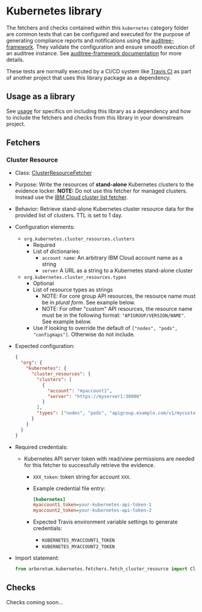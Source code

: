 # Kubernetes library

The fetchers and checks contained within this `kubernetes` category folder are
common tests that can be configured and executed for the purpose of generating
compliance reports and notifications using the [auditree-framework][].  They
validate the configuration and ensure smooth execution of an auditree instance.
See [auditree-framework documentation][] for more details.

These tests are normally executed by a CI/CD system like
[Travis CI](https://travis-ci.com/) as part of another project that uses this
library package as a dependency.

## Usage as a library

See [usage][] for specifics on including this library as a dependency and how
to include the fetchers and checks from this library in your downstream project.

## Fetchers

### Cluster Resource

* Class: [ClusterResourceFetcher][fetch-cluster-resource]
* Purpose: Write the resources of **stand-alone** Kubernetes clusters to the
evidence locker.  **NOTE:** Do not use this fetcher for managed clusters.
Instead use the [IBM Cloud cluster list fetcher][ibm-cloud-cluster-list-fetcher].
* Behavior: Retrieve stand-alone Kubernetes cluster resource data for the provided
list of clusters.  TTL is set to 1 day.
* Configuration elements:
  * `org.kubernetes.cluster_resources.clusters`
    * Required
    * List of dictionaries:
      * `account name`: An arbitrary IBM Cloud account name as a string
      * `server` A URL as a string to a Kubernetes stand-alone cluster
  * `org.kubernetes.cluster_resources.types`
    * Optional
    * List of resource types as strings
      * NOTE: For core group API resources, the resource name must be in
      _plural form_.  See example below.
      * NOTE: For other "custom" API resources, the resource name must be in the
      following format: `"APIGROUP/VERSION/NAME"`.  See example below.
    * Use if looking to override the default of `["nodes", "pods", "configmaps"]`.
    Otherwise do not include.
* Expected configuration:

  ```json
  {
    "org": {
      "kubernetes": {
        "cluster_resources": {
          "clusters": [
            {
              "account": "myaccount1",
              "server": "https://myserver1:30000"
            }
          ],
          "types": ["nodes", "pods", "apigroup.example.com/v1/mycustom"]
        }
      }
    }
  }
   ```


* Required credentials:
  * Kubernetes API server token with read/view permissions are needed for this fetcher to successfully retrieve the evidence.
    * `XXX_token`: token string for account `XXX`.
    * Example credential file entry:

      ```ini
      [kubernetes]
      myaccount1_token=your-kubernetes-api-token-1
      myaccount2_token=your-kubernetes-api-token-2
      ```

    * Expected Travis environment variable settings to generate credentials:
      * `KUBERNETES_MYACCOUNT1_TOKEN`
      * `KUBERNETES_MYACCOUNT2_TOKEN`

* Import statement:

   ```python
   from arboretum.kubernetes.fetchers.fetch_cluster_resource import ClusterResourceFetcher
   ```

## Checks

Checks coming soon...

[auditree-framework]: https://github.com/ComplianceAsCode/auditree-framework
[auditree-framework documentation]: https://complianceascode.github.io/auditree-framework/
[usage]: https://github.com/ComplianceAsCode/auditree-arboretum#usage
[fetch-cluster-resource]: https://github.com/ComplianceAsCode/auditree-arboretum/blob/main/arboretum/kubernetes/fetchers/fetch_cluster_resource.py
[ibm-cloud-cluster-list-fetcher]: https://github.com/ComplianceAsCode/auditree-arboretum/tree/main/arboretum/ibm_cloud#cluster-list

